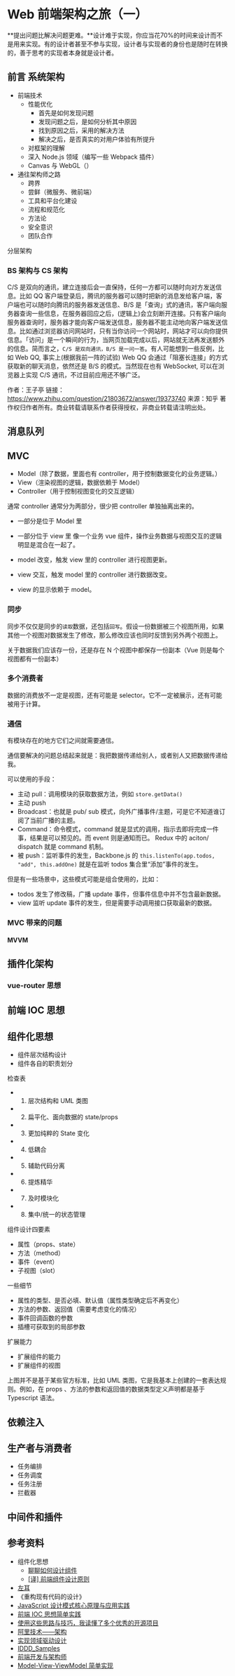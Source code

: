 # Web 前端架构之旅（一）

<!-- 所谓架构： -->
<!-- Web 后端架构之旅 -->

**提出问题比解决问题更难。**设计难于实现，你应当花70%的时间来设计而不是用来实现。有的设计者甚至不参与实现，设计者与实现者的身份也是随时在转换的，善于思考的实现者本身就是设计者。

## 前言 系统架构

- 前端技术
  - 性能优化
    - 首先是如何发现问题
    - 发现问题之后，是如何分析其中原因
    - 找到原因之后，采用的解决方法
    - 解决之后，是否真实的对用户体验有所提升
  - 对框架的理解
  - 深入 Node.js 领域（编写一些 Webpack 插件）
  - Canvas 与 WebGL（）
- 通往架构师之路
  - 跨界
  - 尝鲜（微服务、微前端）
  - 工具和平台化建设
  - 流程和规范化
  - 方法论
  - 安全意识
  - 团队合作

分层架构

### BS 架构与 CS 架构

C/S 是双向的通讯，建立连接后会一直保持，任何一方都可以随时向对方发送信息。比如 QQ 客户端登录后，腾讯的服务器可以随时把新的消息发给客户端，客户端也可以随时向腾讯的服务器发送信息、B/S 是「查询」式的通讯，客户端向服务器查询一些信息，在服务器回应之后，(逻辑上)会立刻断开连接。只有客户端向服务器查询时，服务器才能向客户端发送信息，服务器不能主动地向客户端发送信息。比如通过浏览器访问网站时，只有当你访问一个网站时，网站才可以向你提供信息。「访问」是一个瞬间的行为，当网页加载完成以后，网站就无法再发送额外的信息。简而言之，`C/S 是双向通讯，B/S 是一问一答`。有人可能想到一些反例，比如 Web QQ, 事实上(根据我前一阵的试验) Web QQ 会通过「阻塞长连接」的方式获取新的聊天消息，依然还是 B/S 的模式。当然现在也有 WebSocket, 可以在浏览器上实现 C/S 通讯，不过目前应用还不够广泛。

作者：王子亭
链接：https://www.zhihu.com/question/21803672/answer/19373740
来源：知乎
著作权归作者所有。商业转载请联系作者获得授权，非商业转载请注明出处。

## 消息队列

## MVC

- Model（除了数据，里面也有 controller，用于控制数据变化的业务逻辑。）
- View（渲染视图的逻辑，数据依赖于 Model）
- Controller（用于控制视图变化的交互逻辑）

通常 controller 通常分为两部分，很少把 controller 单独抽离出来的。

- 一部分是位于 Model 里
- 一部分位于 view 里
  像一个业务 vue 组件，操作业务数据与视图交互的逻辑明显是混合在一起了。

- model 改变，触发 view 里的 controller 进行视图更新。
- view 交互，触发 model 里的 controller 进行数据改变。
- view 的显示依赖于 model。

### 同步

同步不仅仅是同步的`读取`数据，还包括`回写`。假设一份数据被三个视图所用，如果其他一个视图对数据发生了修改，那么修改应该也同时反馈到另外两个视图上。

关于数据我们应该存一份，还是存在 N 个视图中都保存一份副本（Vue 则是每个视图都有一份副本）

### 多个消费者

数据的消费放不一定是视图，还有可能是 selector。它不一定被展示，还有可能被用于计算。

### 通信

有模块存在的地方它们之间就需要通信。

通信要解决的问题总结起来就是：我把数据传递给别人，或者别人又把数据传递给我。

可以使用的手段：

- 主动 pull：调用模块的获取数据方法，例如 `store.getData()`
- 主动 push
- Broadcast：也就是 pub/ sub 模式，向外广播事件/主题，可是它不知道谁订阅了当前广播的主题。
- Command：命令模式，command 就是显式的调用，指示去即将完成一件事，结果是可以预见的。而 event 则是通知而已。 Redux 中的 aciton/ dispatch 就是 command 机制。
- 被 push：监听事件的发生，Backbone.js 的 `this.listenTo(app.todos, "add", this.addOne)` 就是在监听 todos 集合里“添加”事件的发生。

但是有一些场景中，这些模式可能是组合使用的，比如：

- todos 发生了修改稿，广播 update 事件，但事件信息中并不包含最新数据。
- view 监听 update 事件的发生，但是需要手动调用接口获取最新的数据。

### MVC 带来的问题

#### MVVM

## 插件化架构

### vue-router 思想

## 前端 IOC 思想

## 组件化思想

- 组件层次结构设计
- 组件各自的职责划分

检查表
- 1. 层次结构和 UML 类图
- 2. 扁平化、面向数据的 state/props
- 3. 更加纯粹的 State 变化
- 4. 低耦合
- 5. 辅助代码分离
- 6. 提炼精华
- 7. 及时模块化
- 8. 集中/统一的状态管理

组件设计四要素
- 属性（props、state）
- 方法（method）
- 事件（event）
- 子视图（slot）

一些细节
- 属性的类型、是否必填、默认值（属性类型确定后不再变化）
- 方法的参数、返回值（需要考虑变化的情况）
- 事件回调函数的参数
- 插槽可获取到的局部参数

扩展能力
- 扩展组件的能力
- 扩展组件的视图

<!-- 可以绘制整个组 -->

上图并不是基于某些官方标准，比如 UML 类图，它是我基本上创建的一套表达规则。例如，在 props 、方法的参数和返回值的数据类型定义声明都是基于 Typescript 语法。

## 依赖注入

## 生产者与消费者

- 任务编排
- 任务调度
- 任务注册
- 拦截器

## 中间件和插件


## 参考资料

- 组件化思想
  - [聊聊如何设计组件](https://mp.weixin.qq.com/s/j4kbAjmEGJMn2FIQryXhoQ)
  - [[译] 前端组件设计原则](https://juejin.im/post/6844903767108747278)
- [左耳]()
- 《重构现有代码的设计》
- [JavaScript 设计模式核⼼原理与应⽤实践](https://juejin.im/book/6844733790204461070/section/6844733790246404109)
- [前端 IOC 思想简单实践](https://juejin.im/post/6844903833173245965#heading-1)
- [使用这些思路与技巧，我读懂了多个优秀的开源项目](https://juejin.im/post/6887689159918485511?utm_source=gold_browser_extension#heading-14)
- [阿里技术——架构](https://mp.weixin.qq.com/mp/appmsgalbum?__biz=MzIzOTU0NTQ0MA==&action=getalbum&album_id=1442497572832346113&scene=173&from_msgid=2247498117&from_itemidx=1&count=10#wechat_redirect&scene=178&subscene=&sessionid=svr_db5bea1da1f&enterid=1603238869)
- [实现领域驱动设计](https://book.douban.com/subject/25844633/)
- [IDDD_Samples](https://github.com/VaughnVernon/IDDD_Samples)
- [前端开发与架构师](https://mp.weixin.qq.com/s/LSOtald-laf29su_qN4luA)
- [Model-View-ViewModel 简单实现](https://github.com/sobird/mvvm)
